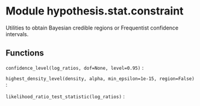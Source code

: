 Module hypothesis.stat.constraint
=================================
Utilities to obtain Bayesian credible regions or
Frequentist confidence intervals.

Functions
---------

    
`confidence_level(log_ratios, dof=None, level=0.95)`
:   

    
`highest_density_level(density, alpha, min_epsilon=1e-15, region=False)`
:   

    
`likelihood_ratio_test_statistic(log_ratios)`
: